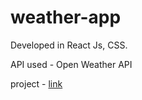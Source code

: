 # weather-app
 
 Developed in React Js, CSS.
 
 API used - Open Weather API
 
 project - [link](https://relaxed-rabanadas-ffb677.netlify.app/)
 
 
